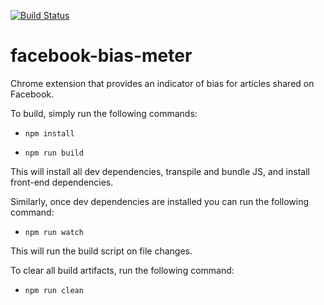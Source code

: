[![Build Status](https://travis-ci.org/ChristopherPrice/facebook-bias-meter.svg?branch=master)](https://travis-ci.org/ChristopherPrice/facebook-bias-meter)
# facebook-bias-meter
Chrome extension that provides an indicator of bias for articles shared on Facebook.

To build, simply run the following commands:
    
* `npm install`

* `npm run build`

This will install all dev dependencies, transpile and bundle JS, and install front-end dependencies.

Similarly, once dev dependencies are installed you can run the following command:
    
* `npm run watch`

This will run the build script on file changes.

To clear all build artifacts, run the following command:
    
* `npm run clean`